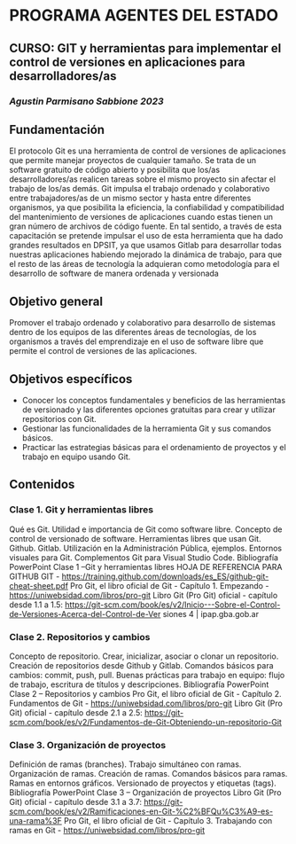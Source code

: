 # PROGRAMA AGENTES DEL ESTADO

## CURSO: GIT y herramientas para implementar el control de versiones en aplicaciones para desarrolladores/as

### _Agustin Parmisano Sabbione 2023_

## Fundamentación

El protocolo Git es una herramienta de control de versiones de aplicaciones que permite manejar proyectos de cualquier tamaño. Se trata de un software gratuito de código abierto y
posibilita que los/as desarrolladores/as realicen tareas sobre el mismo proyecto sin afectar el trabajo de los/as demás.
Git impulsa el trabajo ordenado y colaborativo entre trabajadores/as de un mismo sector y hasta entre diferentes organismos, ya que posibilita la eficiencia, la confiabilidad y compatibilidad del mantenimiento de versiones de aplicaciones cuando estas tienen un gran número de archivos de código fuente.
En tal sentido, a través de esta capacitación se pretende impulsar el uso de esta herramienta que ha dado grandes resultados en DPSIT, ya que usamos Gitlab para desarrollar todas nuestras aplicaciones habiendo mejorado la dinámica de trabajo, para que el resto de las áreas de tecnología la adquieran como metodología para el desarrollo de software de manera ordenada y versionada

## Objetivo general

Promover el trabajo ordenado y colaborativo para desarrollo de sistemas dentro de los equipos de las diferentes áreas de tecnologías, de los organismos a través del emprendizaje en el uso de software libre que permite el control de versiones de las aplicaciones.

## Objetivos específicos

- Conocer los conceptos fundamentales y beneficios de las herramientas de versionado y las diferentes opciones gratuitas para crear y utilizar repositorios con Git.
- Gestionar las funcionalidades de la herramienta Git y sus comandos básicos.
- Practicar las estrategias básicas para el ordenamiento de proyectos y el trabajo en equipo usando Git.

## Contenidos

### Clase 1. Git y herramientas libres

Qué es Git. Utilidad e importancia de Git como software libre. Concepto de control de versionado de software. Herramientas libres que usan Git. Github. Gitlab. Utilización en la Administración Pública, ejemplos. Entornos visuales para Git. Complementos Git para Visual Studio Code.
Bibliografía
PowerPoint Clase 1 –Git y herramientas libres HOJA DE REFERENCIA PARA GITHUB GIT -
https://training.github.com/downloads/es_ES/github-git-cheat-sheet.pdf
Pro Git, el libro oficial de Git - Capítulo 1. Empezando - https://uniwebsidad.com/libros/pro-git Libro Git (Pro Git) oficial - capítulo desde 1.1 a 1.5:
https://git-scm.com/book/es/v2/Inicio---Sobre-el-Control-de-Versiones-Acerca-del-Control-de-Ver siones
4 | ipap.gba.gob.ar

### Clase 2. Repositorios y cambios

Concepto de repositorio. Crear, inicializar, asociar o clonar un repositorio. Creación de repositorios desde Github y Gitlab. Comandos básicos para cambios:
commit, push, pull. Buenas prácticas para trabajo en equipo: flujo de trabajo, escritura de títulos y descripciones.
Bibliografía
PowerPoint Clase 2 – Repositorios y cambios
Pro Git, el libro oficial de Git - Capítulo 2. Fundamentos de Git - https://uniwebsidad.com/libros/pro-git
Libro Git (Pro Git) oficial - capítulo desde 2.1 a 2.5:
https://git-scm.com/book/es/v2/Fundamentos-de-Git-Obteniendo-un-repositorio-Git

### Clase 3. Organización de proyectos

Definición de ramas (branches). Trabajo simultáneo con ramas. Organización de ramas. Creación de ramas. Comandos básicos para ramas. Ramas en entornos gráficos. Versionado de proyectos y etiquetas (tags).
Bibliografía
PowerPoint Clase 3 – Organización de proyectos Libro Git (Pro Git) oficial - capítulo desde 3.1 a 3.7:
https://git-scm.com/book/es/v2/Ramificaciones-en-Git-%C2%BFQu%C3%A9-es-una-rama%3F Pro Git, el libro oficial de Git - Capítulo 3. Trabajando con ramas en Git - https://uniwebsidad.com/libros/pro-git
